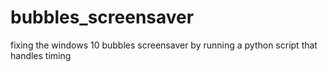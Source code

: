 # bubbles_screensaver
fixing the windows 10 bubbles screensaver by running a python script that handles timing
